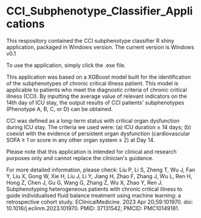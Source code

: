 # CCI_Subphenotype_Classifier_Applications
This respository contained the CCI subphenotype classifier R shiny application, packaged in Windows version.
The current version is Windows v0.1

To use the application, simply click the .exe file.

This application was based on a XGBoost model built for the identification of the subphenotypes of chronic critical illness patient.
This model is applicable to patients who meet the diagnostic criteria of chronic critical illness (CCI). 
By inputting the average value of relevant indicators on the 14th day of ICU stay, the output results of CCI patients' subphenotypes (Phenotype A, B, C, or D) can be obtained.

CCI was defined as a long-term status with critical organ dysfunction during ICU stay.
The criteria we used were: 
 (a) ICU duration ≥ 14 days; 
 (b) coexist with the evidence of persistent organ dysfunction (cardiovascular SOFA ≥ 1 or score in any other organ system ≥ 2) at Day 14.

Please note that this application is intended for clinical and research purposes only and cannot replace the clinician's guidance.

For more detailed information, please check:
Liu P, Li S, Zheng T, Wu J, Fan Y, Liu X, Gong W, Xie H, Liu J, Li Y, Jiang H, Zhao F, Zhang J, Wu L, Ren H, Hong Z, Chen J, Gu G, Wang G, Zhang Z, Wu X, Zhao Y, Ren J. Subphenotyping heterogeneous patients with chronic critical illness to guide individualised fluid balance treatment using machine learning: a retrospective cohort study. EClinicalMedicine. 2023 Apr 20;59:101970. doi: 10.1016/j.eclinm.2023.101970. PMID: 37131542; PMCID: PMC10149181.

